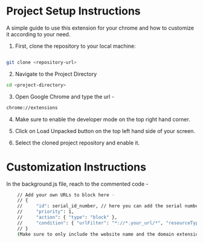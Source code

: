 # Project Setup Instructions

A simple guide to use this extension for your chrome and how to customize it according to your need.

1. First, clone the repository to your local machine:

```bash

git clone <repository-url>
```
2. Navigate to the Project Directory

```bash
cd <project-directory>
```
3. Open Google Chrome and type the url -

```bash
chrome://extensions
```
4. Make sure to enable the developer mode on the top right hand corner.

5. Click on Load Unpacked button on the top left hand side of your screen.

6. Select the cloned project repository and enable it.

# Customization Instructions

In the background.js file, reach to the commented code - 
```bash
    // Add your own URLs to block here - 
    // {
    //     "id": serial_id_number, // here you can add the serial number in sequential manner 
    //     "priority": 1,
    //     "action": { "type": "block" },
    //     "condition": { "urlFilter": "*://*.your_url/*", "resourceTypes": ["script", "image", "xmlhttprequest"] }  // Replace the "your_url" with the URL of the website you wish to add 
    // }
    (Make sure to only include the website name and the domain extension) eg. - facebook.com
```
